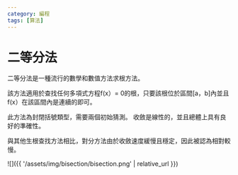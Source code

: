 ```yaml
---
category: 編程 
tags: [算法]
---
```


# 二等分法

二等分法是一種流行的數學和數值方法求根方法。 

該方法適用於查找任何多項式方程f(x）= 0的根，只要該根位於區間[a，b]內並且f(x）在該區間內是連續的即可。

此方法為封閉括號類型，需要兩個初始猜測。 收斂是線性的，並且總體上具有良好的準確性。 

與其他生根查找方法相比，對分方法由於收斂速度緩慢且穩定，因此被認為相對較慢。

![]({{ '/assets/img/bisection/bisection.png' | relative_url }})